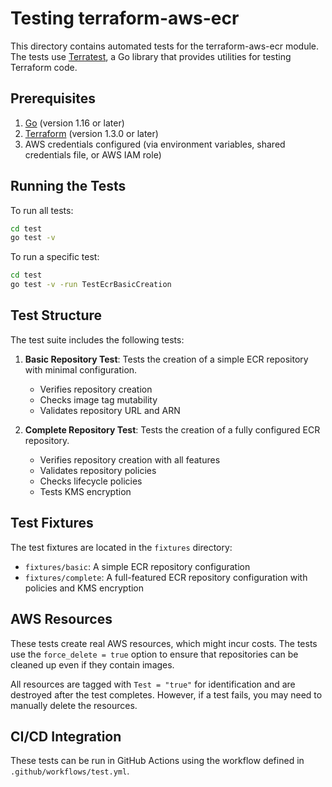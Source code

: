 # Testing terraform-aws-ecr

This directory contains automated tests for the terraform-aws-ecr module. The tests use [Terratest](https://github.com/gruntwork-io/terratest), a Go library that provides utilities for testing Terraform code.

## Prerequisites

1. [Go](https://golang.org/) (version 1.16 or later)
2. [Terraform](https://www.terraform.io/) (version 1.3.0 or later)
3. AWS credentials configured (via environment variables, shared credentials file, or AWS IAM role)

## Running the Tests

To run all tests:

```bash
cd test
go test -v
```

To run a specific test:

```bash
cd test
go test -v -run TestEcrBasicCreation
```

## Test Structure

The test suite includes the following tests:

1. **Basic Repository Test**: Tests the creation of a simple ECR repository with minimal configuration.
   - Verifies repository creation
   - Checks image tag mutability
   - Validates repository URL and ARN

2. **Complete Repository Test**: Tests the creation of a fully configured ECR repository.
   - Verifies repository creation with all features
   - Validates repository policies
   - Checks lifecycle policies
   - Tests KMS encryption

## Test Fixtures

The test fixtures are located in the `fixtures` directory:

- `fixtures/basic`: A simple ECR repository configuration
- `fixtures/complete`: A full-featured ECR repository configuration with policies and KMS encryption

## AWS Resources

These tests create real AWS resources, which might incur costs. The tests use the `force_delete = true` option to ensure that repositories can be cleaned up even if they contain images.

All resources are tagged with `Test = "true"` for identification and are destroyed after the test completes. However, if a test fails, you may need to manually delete the resources.

## CI/CD Integration

These tests can be run in GitHub Actions using the workflow defined in `.github/workflows/test.yml`.

